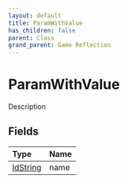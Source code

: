 ```yaml
---
layout: default
title: ParamWithValue
has_children: false
parent: Class
grand_parent: Game Reflection
---
```

# ParamWithValue
Description 

## Fields

| Type | Name |
|:----------|:--------------|
| [IdString](/riftbreaker-wiki/docs/game-reflection/components/id_string/) | name |

